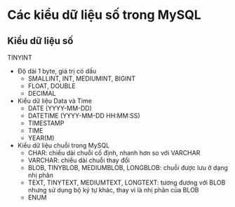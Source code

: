 # Các kiểu dữ liệu số trong MySQL
## Kiểu dữ liệu số
TINYINT
- Độ dài 1 byte, giá trị có dấu 
  - SMALLINT, INT, MEDIUMINT, BIGINT
  - FLOAT, DOUBLE
  - DECIMAL
- Kiểu dữ liệu Data và Time
  - DATE (YYYY-MM-DD)
  - DATETIME (YYYY-MM-DD HH:MM:SS)
  - TIMESTAMP
  - TIME
  - YEAR(M)
- Kiểu dữ liệu chuỗi trong MySQL
  - CHAR: chiều dài chuỗi cố định, nhanh hơn so với VARCHAR
  - VARCHAR: chiều dài chuỗi thay đổi
  - BLOB, TINYBLOB, MEDIUMBLOB, LONGBLOB: chuỗi được lưu ở dạng nhị phân
  - TEXT, TINYTEXT, MEDIUMTEXT, LONGTEXT: tương đương với BLOB nhưng sử dụng bộ ký tự khác, thay vì là nhị phân của BLOB
  - ENUM
